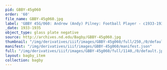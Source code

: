 ```yaml
---
pid: GBBY-45g060
order: '60'
file_name: GBBY-45g060.jpg
label: 'GBBY 45G/060: Andrew (Andy) Pilney: Football Player - c1933-1935'
_date: 1933-1935
object_type: glass plate negative
source: http://archives.nd.edu/Bagby/GBBY-45g060.jpg
thumbnail: "/img/derivatives/iiif/images/GBBY-45g060/full/250,/0/default.jpg"
manifest: "/img/derivatives/iiif/images/GBBY-45g060/manifest.json"
full: "/img/derivatives/iiif/images/GBBY-45g060/full/1140,/0/default.jpg"
layout: bagby_item
collection: bagby
---
```

